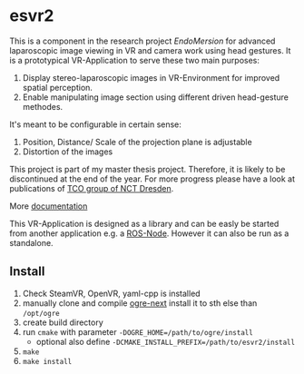 # esvr2

This is a component in the research project _EndoMersion_ for advanced laparoscopic image viewing in VR and camera work using head gestures. 
It is a prototypical VR-Application to serve these two main purposes:
1. Display stereo-laparoscopic images in VR-Environment for improved spatial perception.
2. Enable manipulating image section using different driven head-gesture methodes. 

It's meant to be configurable in certain sense:
1. Position, Distance/ Scale of the projection plane is adjustable
2. Distortion of the images

This project is part of my master thesis project.
Therefore, it is likely to be discontinued at the end of the year.
For more progress please have a look at publications of [TCO group of NCT Dresden](https://www.nct-dresden.de/forschung/departments-and-groups/department-for-translational-surgical-oncology.html).

More [documentation](https://peetcreative.github.io/esvr2/)

This VR-Application is designed as a library and can be easly be started from another application e.g. a [ROS-Node](https://github.com/peetCreative/esvr2_ros).
However it can also be run as a standalone.

## Install

1. Check SteamVR, OpenVR, yaml-cpp is installed
2. manually clone and compile [ogre-next](https://github.com/OGRECave/ogre-next)
   install it to sth else than `/opt/ogre`
3. create build directory
4. run `cmake` with parameter
   `-DOGRE_HOME=/path/to/ogre/install`
   * optional also define `-DCMAKE_INSTALL_PREFIX=/path/to/esvr2/install`
5. `make`
6. `make install`